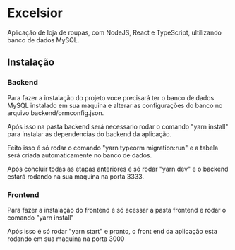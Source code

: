 # Excelsior
Aplicação de loja de roupas, com NodeJS, React e TypeScript, ultilizando banco de dados MySQL.
<h2>Instalação</h2>
<h3>Backend</h3>
<p>Para fazer a instalação do projeto voce precisará ter o banco de dados MySQL instalado em sua maquina e alterar as configurações do banco no arquivo backend/ormconfig.json.</p>
<p>Após isso na pasta backend será necessario rodar o comando "yarn install" para instalar as dependencias do backend da aplicação.</p>
<p>Feito isso é só rodar o comando "yarn typeorm migration:run" e a tabela será criada automaticamente no banco de dados.</p>
<p>Após concluir todas as etapas anteriores é só rodar "yarn dev" e o backend estará rodando na sua maquina na porta 3333.</p>
<h3>Frontend</h3>
<p>Para fazer a instalação do frontend é só acessar a pasta frontend e rodar o comando "yarn install"</p>
<p>Após isso é só rodar "yarn start" e pronto, o front end da aplicação esta rodando em sua maquina na porta 3000</p>
